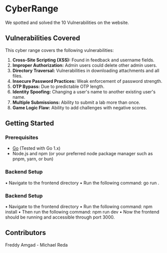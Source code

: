 # CyberRange
We spotted and solved the 10 Vulnerabilities on the website.

## Vulnerabilities Covered

This cyber range covers the following vulnerabilities:

1. **Cross-Site Scripting (XSS):** Found in feedback and username fields.
2. **Improper Authorization:** Admin users could delete other admin users.
3. **Directory Traversal:** Vulnerabilities in downloading attachments and all files.
4. **Insecure Password Practices:** Weak enforcement of password strength.
5. **OTP Bypass:** Due to predictable OTP length.
6. **Identity Spoofing:** Changing a user's name to another existing user's name.
7. **Multiple Submissions:** Ability to submit a lab more than once.
8. **Game Logic Flaw:** Ability to add challenges with negative scores.

## Getting Started

### Prerequisites

- [Go](https://go.dev/dl/) (Tested with Go 1.x)
- Node.js and npm (or your preferred node package manager such as pnpm, yarn, or bun)

### Backend Setup
• Navigate to the frontend directory
• Run the following command: go run .

### Backend Setup
• Navigate to the frontend directory
• Run the following command: npm install
• Then run the following command: npm run dev
• Now the frontend should be running and accessible through port 3000.

## Contributors
Freddy Amgad - Michael Reda


